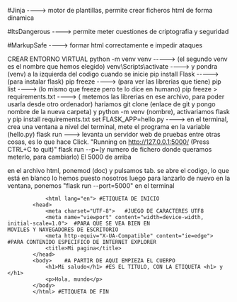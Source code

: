 #Jinja ----> motor de plantillas, permite crear ficheros html de forma dinamica

#ItsDangerous  ---->  permite meter cuestiones de criptografia y seguridad

#MarkupSafe  ---->  formar html correctamente e impedir ataques

CREAR ENTORNO VIRTUAL
 python -m venv venv -----> (el segundo venv es el nombre que hemos elegido)
 venv\Scripts\activate ----> y pondra (venv) a la izquierda del codigo cuando se inicie
 pip install Flask -----> (para instalar flask)
 pip freeze ----> (para ver las librerias que tiene)
 pip list ----> (lo mismo que freeze pero te lo dice en humano)
 pip freeze > requirements.txt ----> ( metemos las librerias en ese archivo, para poder usarla desde otro ordenador)                     hariamos git clone (enlace de git y pongo nombre de la nueva carpeta) y python -m venv (nombre),                     activariamos flask y pip install requirements.txt
 set FLASK_APP=hello.py ----> en el terminal, crea una ventana a nivel del terminal, mete el programa en la variable                               (hello.py)
 flask run ---> levanta un servidor web de pruebas entre otras cosas, es lo que hace Click. 
                "Running on http://127.0.0.1:5000/ (Press CTRL+C to quit)"
 flask run --p=(y numero de fichero donde queramos meterlo, para cambiarlo) El 5000 de arriba

 en el archivo html, ponemod (doc) y pulsamos tab. se abre el codigo, lo que está en blanco lo hemos puesto nosotros
  luego para lanzarlo de nuevo en la ventana, ponemos "flask run --port=5000" en el terminal

                <html lang="en"> #ETIQUETA DE INICIO
            <head>
                <meta charset="UTF-8">   #JUEGO DE CARACTERES UTF8
                <meta name="viewport" content="width=device-width, initial-scale=1.0">  #PARA QUE SE VEA BIEN EN                                                                         MOVILES Y NAVEGADORES DE ESCRITORIO
                <meta http-equiv="X-UA-Compatible" content="ie=edge"> #PARA CONTENIDO ESPECIFICO DE INTERNET EXPLORER
                <title>Mi pagina</title>
            </head>
            <body>    #A PARTIR DE AQUI EMPIEZA EL CUERPO
                <h1>Mi saludo</h1> #ES EL TITULO, CON LA ETIQUETA <h1> y </h1>
                <p>Hola, mundo</p>
            </body>
            </html> #ETIQUETA DE FIN
